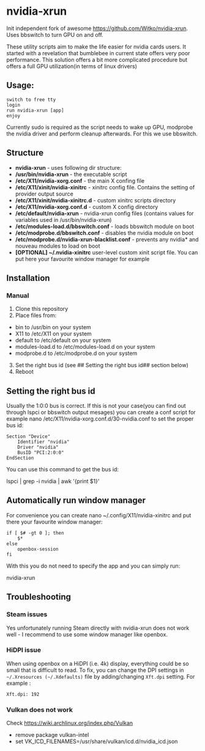 # nvidia-xrun
Init independent fork of awesome https://github.com/Witko/nvidia-xrun. Uses bbswitch to turn GPU on and off.

These utility scripts aim to make the life easier for nvidia cards users. It started with a revelation that bumblebee in current state offers very poor performance. This solution offers a bit more complicated procedure but offers a full GPU utilization(in terms of linux drivers)
## Usage:

    switch to free tty
    login
    run nvidia-xrun [app]
    enjoy

Currently sudo is required as the script needs to wake up GPU, modprobe the nvidia driver and perform cleanup afterwards. For this we use bbswitch.
## Structure

* **nvidia-xrun** - uses following dir structure:
* **/usr/bin/nvidia-xrun** - the executable script
* **/etc/X11/nvidia-xorg.conf** - the main X confing file
* **/etc/X11/xinit/nvidia-xinitrc** - xinitrc config file. Contains the setting of provider output source
* **/etc/X11/xinit/nvidia-xinitrc.d** - custom xinitrc scripts directory
* **/etc/X11/nvidia-xorg.conf.d** - custom X config directory
* **/etc/default/nvidia-xrun** - nvidia-xrun config files (contains values for variables used in /usr/bin/nvidia-xrun)
* **/etc/modules-load.d/bbswitch.conf** - loads bbswitch module on boot
* **/etc/modprobe.d/bbswitch.conf** - disables the nvidia module on boot
* **/etc/modprobe.d/nvidia-xrun-blacklist.conf** - prevents any nvidia* and nouveau modules to load on boot 
* **[OPTIONAL] ~/.nvidia-xinitrc** user-level custom xinit script file. You can put here your favourite window manager for example

## Installation
### Manual
1. Clone this repository
2. Place files from:
* bin to /usr/bin on your system
* X11 to /etc/X11 on your system 
* default to /etc/default on your system
* modules-load.d to /etc/modules-load.d on your system
* modprobe.d to /etc/modprobe.d on your system
3. Set the right bus id (see ## Setting the right bus id## section below)
4. Reboot

## Setting the right bus id

Usually the 1:0:0 bus is correct. If this is not your case(you can find out through lspci or bbswitch output mesages) you can create a conf script for example nano /etc/X11/nvidia-xorg.conf.d/30-nvidia.conf to set the proper bus id:

    Section "Device"
        Identifier "nvidia"
        Driver "nvidia"
        BusID "PCI:2:0:0"
    EndSection

You can use this command to get the bus id:

lspci | grep -i nvidia | awk '{print $1}'

## Automatically run window manager

For convenience you can create nano ~/.config/X11/nvidia-xinitrc and put there your favourite window manager:

    if [ $# -gt 0 ]; then
        $*
    else
        openbox-session
    fi

With this you do not need to specify the app and you can simply run:

nvidia-xrun

## Troubleshooting
### Steam issues
Yes unfortunately running Steam directly with nvidia-xrun does not work well - I recommend to use some window manager like openbox.

### HiDPI issue
When using openbox on a HiDPI (i.e. 4k) display, everything could be so small that is difficult to read.
To fix, you can change the DPI settings in `~/.Xresources (~/.Xdefaults)` file by adding/changing `Xft.dpi` setting. For example :

```
Xft.dpi: 192
```

### Vulkan does not work
Check https://wiki.archlinux.org/index.php/Vulkan
* remove package vulkan-intel
* set VK_ICD_FILENAMES=/usr/share/vulkan/icd.d/nvidia_icd.json

